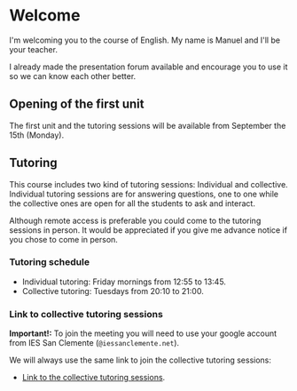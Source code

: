 # Welcome

I'm welcoming you to the course of English. My name is Manuel and I'll be your teacher.

I already made the presentation forum available and encourage you to use it so we can know each other better.

## Opening of the first unit

The first unit and the tutoring sessions will be available from September the 15th (Monday).

## Tutoring

This course includes two kind of tutoring sessions: Individual and collective. Individual tutoring sessions are for answering questions, one to one while the collective ones are open for all the students to ask and interact.

Although remote access is preferable you could come to the tutoring sessions in person. It would be appreciated if you give me advance notice if you chose to come in person.

### Tutoring schedule

* Individual tutoring: Friday mornings from 12:55 to 13:45.
* Collective tutoring: Tuesdays from 20:10 to 21:00.

### Link to collective tutoring sessions

**Important!:** To join the meeting you will need to use your google account from IES San Clemente (`@iessanclemente.net`).

We will always use the same link to join the collective tutoring sessions:

* [Link to the collective tutoring sessions](https://meet.google.com/pmd-cewh-ewu).
